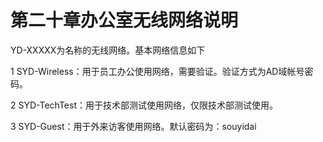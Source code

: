 # 第二十章办公室无线网络说明
YD-XXXXX为名称的无线网络。基本网络信息如下

1 SYD-Wireless：用于员工办公使用网络，需要验证。验证方式为AD域帐号密码。

2 SYD-TechTest：用于技术部测试使用网络，仅限技术部测试使用。

3 SYD-Guest：用于外来访客使用网络。默认密码为：souyidai





